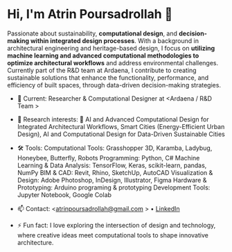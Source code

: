 
# Hi, I'm Atrin Poursadrollah 👋

Passionate about sustainability, **computational design**, and **decision-making within integrated design processes**. With a background in architectural engineering and heritage-based design, I focus on **utilizing machine learning and advanced computational methodologies to optimize architectural workflows** and address environmental challenges. Currently part of the R&D team at Ardaena, I contribute to creating sustainable solutions that enhance the functionality, performance, and efficiency of built spaces, through data-driven decision-making strategies.

- 🔭 Current: Researcher & Computational Designer at <Ardaena / R&D Team >
- 🌱 Research interests: 	AI and Advanced Computational Design for Integrated Architectural Workflows,	Smart Cities (Energy-Efficient Urban Design), AI and Computational Design for Data-Driven Sustainable Cities
- 🛠️ Tools:
      Computational Tools: Grasshopper 3D, Karamba, Ladybug, Honeybee, Butterfly, Robots
      Programming: Python, C#
      Machine Learning & Data Analysis: TensorFlow, Keras, scikit-learn, pandas, NumPy
      BIM & CAD: Revit, Rhino, SketchUp, AutoCAD
      Visualization & Design: Adobe Photoshop, InDesign, Illustrator, Figma
      Hardware & Prototyping: Arduino programing & prototyping
      Development Tools: Jupyter Notebook, Google Colab

- 📫 Contact: <atrinpoursadrollah@gmail.com > • [LinkedIn](www.linkedin.com/in/atrin-poursadrollah>) 
- ⚡ Fun fact: I love exploring the intersection of design and technology, where creative ideas meet computational tools to shape innovative architecture.


